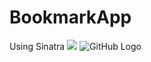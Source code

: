 # BookmarkApp
Using Sinatra
![](http://www.sinatrarb.com/images/sinatra-pre-svg.gif)
![GitHub Logo](/images/logo.png)
